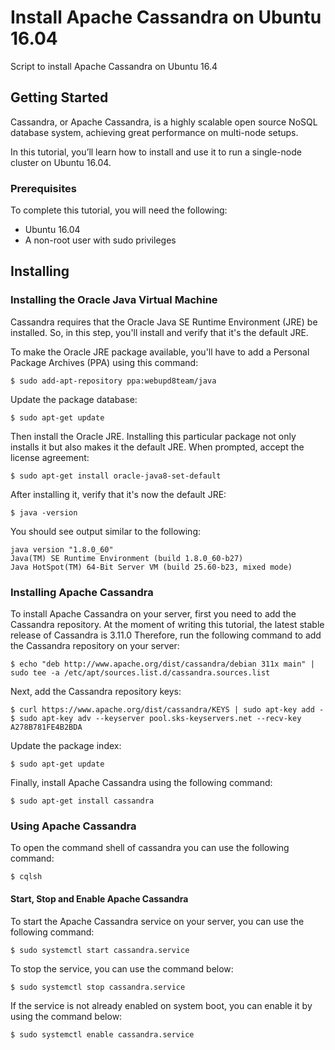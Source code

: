 # Install Apache Cassandra on Ubuntu 16.04

Script to install Apache Cassandra on Ubuntu 16.4

## Getting Started

Cassandra, or Apache Cassandra, is a highly scalable open source NoSQL database system, achieving great performance on multi-node setups.

In this tutorial, you’ll learn how to install and use it to run a single-node cluster on Ubuntu 16.04.

### Prerequisites

To complete this tutorial, you will need the following:

* Ubuntu 16.04
* A non-root user with sudo privileges

## Installing

### Installing the Oracle Java Virtual Machine

Cassandra requires that the Oracle Java SE Runtime Environment (JRE) be installed. So, in this step, you'll install and verify that it's the default JRE.

To make the Oracle JRE package available, you'll have to add a Personal Package Archives (PPA) using this command:

```
$ sudo add-apt-repository ppa:webupd8team/java
```

Update the package database:

```
$ sudo apt-get update
```

Then install the Oracle JRE. Installing this particular package not only installs it but also makes it the default JRE. When prompted, accept the license agreement:

```
$ sudo apt-get install oracle-java8-set-default
```

After installing it, verify that it's now the default JRE:

```
$ java -version
```

You should see output similar to the following:

```
java version "1.8.0_60"
Java(TM) SE Runtime Environment (build 1.8.0_60-b27)
Java HotSpot(TM) 64-Bit Server VM (build 25.60-b23, mixed mode)
```

### Installing Apache Cassandra

To install Apache Cassandra on your server, first you need to add the Cassandra repository. At the moment of writing this tutorial, the latest stable release of Cassandra is 3.11.0 Therefore, run the following command to add the Cassandra repository on your server:

```
$ echo "deb http://www.apache.org/dist/cassandra/debian 311x main" | sudo tee -a /etc/apt/sources.list.d/cassandra.sources.list
```

Next, add the Cassandra repository keys:

```
$ curl https://www.apache.org/dist/cassandra/KEYS | sudo apt-key add -
$ sudo apt-key adv --keyserver pool.sks-keyservers.net --recv-key A278B781FE4B2BDA
```

Update the package index:

```
$ sudo apt-get update
```

Finally, install Apache Cassandra using the following command:

```
$ sudo apt-get install cassandra
```

### Using Apache Cassandra

To open the command shell of cassandra you can use the following command:

```
$ cqlsh
```

#### Start, Stop and Enable Apache Cassandra

To start the Apache Cassandra service on your server, you can use the following command:

```
$ sudo systemctl start cassandra.service
```

To stop the service, you can use the command below:

```
$ sudo systemctl stop cassandra.service
```

If the service is not already enabled on system boot, you can enable it by using the command below:

```
$ sudo systemctl enable cassandra.service
```
